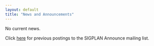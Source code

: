 ```yaml
---
layout: default
title: "News and Announcements"
---
```

No current news.

Click [here](http://listserv.acm.org/scripts/wa.exe?A0=SIGPLAN-ANNOUNCE) for previous postings to the SIGPLAN Announce mailing list.  
